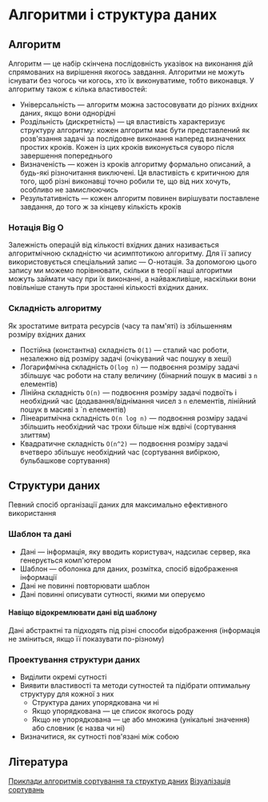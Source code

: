# Алгоритми і структура даних

## Алгоритм

Алгоритм — це набір скінчена послідовність указівок на виконання дій спрямованих на вирішення якогось завдання. Алгоритми не можуть існувати без чогось чи когось, хто їх виконуватиме, тобто виконавця. У алгоритму також є кілька властивостей:

-   Універсальність — алгоритм можна застосовувати до різних вхідних даних, якщо вони однорідні
-   Роздільність (дискретність) — ця властивість характеризує структуру алгоритму: кожен алгоритм має бути представлений як розв'язання задачі за послідовне виконання наперед визначених простих кроків. Кожен із цих кроків виконується суворо після завершення попереднього
-   Визначеність — кожен із кроків алгоритму формально описаний, а будь-які різночитання виключені. Ця властивість є критичною для того, щоб різні виконавці точно робили те, що від них хочуть, особливо не замислюючись
-   Результативність — кожен алгоритм повинен вирішувати поставлене завдання, до того ж за кінцеву кількість кроків

### Нотація Big O

Залежність операцій від кількості вхідних даних називається алгоритмічною складністю чи асимптотикою алгоритму. Для її запису використовується спеціальний запис — О-нотація. За допомогою цього запису ми можемо порівнювати, скільки в теорії наші алгоритми можуть займати часу при їх виконанні, а найважливіше, наскільки вони повільніше стануть при зростанні кількості вхідних даних.

### Складність алгоритму

Як зростатиме витрата ресурсів (часу та пам'яті) із збільшенням розміру вхідних даних

-   Постійна (константна) складність `О(1)` — сталий час роботи, незалежно від розміру задачі (очікуваний час пошуку в хеші)
-   Логарифмічна складність `O(log n)` — подвоєння розміру задачі збільшує час роботи на сталу величину (бінарний пошук в масиві з `n` елементів)
-   Лінійна складність `O(n)` — подвоєння розміру задачі подвоїть і необхідний час (додавання/віднімання чисел з `n` елементів, лінійний пошук в масиві з `n елементів)
-   Лінеаритмічна складність `O(n log n)` — подвоєння розміру задачі збільшить необхідний час трохи більше ніж вдвічі (сортування злиттям)
-   Квадратичне складність `O(n^2)` — подвоєння розміру задачі вчетверо збільшує необхідний час (сортування вибіркою, бульбашкове сортування)

## Структури даних

Певний спосіб організації даних для максимально ефективного використання

### Шаблон та дані

-   Дані — інформація, яку вводить користувач, надсилає сервер, яка генерується комп'ютером
-   Шаблон — оболонка для даних, розмітка, спосіб відображення інформації
-   Дані не повинні повторювати шаблон
-   Дані повинні описувати сутності, якими ми оперуємо

#### Навіщо відокремлювати дані від шаблону

Дані абстрактні та підходять під різні способи відображення (інформація не зміниться, якщо її показувати по-різному)

### Проектування структури даних

-   Виділити окремі сутності
-   Виявити властивості та методи сутностей та підібрати оптимальну структуру для кожної з них
    -   Структура даних упорядкована чи ні
    -   Якщо упорядкована — це список якогось роду
    -   Якщо не упорядкована — це або множина (унікальні значення) або словник (є назва чи ні)
-   Визначитися, як сутності пов'язані між собою

## Література

<a href="http://cs-playground-react.surge.sh/">Приклади алгоритмів сортування та структур даних</a>
<a href="https://www.hackerearth.com/practice/algorithms/sorting/selection-sort/tutorial/">Візуалізація сортувань</a>
